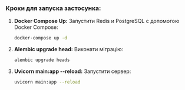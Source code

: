 ### Кроки  для запуска застосунка:

1. **Docker Compose Up:**
   Запустити Redis и PostgreSQL с допомогою Docker Compose:
   ```bash
   docker-compose up -d
2. **Alembic upgrade head:**
   Виконати міграцію:
   ```bash
   alembic upgrade heads
3. **Uvicorn main:app --reload:**
   Запустити сервер:
   ```bash
   uvicorn main:app --reload